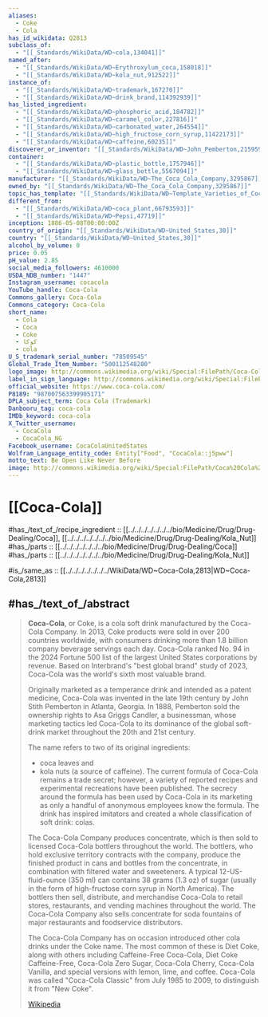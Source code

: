 ```yaml
---
aliases:
  - Coke
  - Cola
has_id_wikidata: Q2813
subclass_of:
  - "[[_Standards/WikiData/WD~cola,134041]]"
named_after:
  - "[[_Standards/WikiData/WD~Erythroxylum_coca,158018]]"
  - "[[_Standards/WikiData/WD~kola_nut,912522]]"
instance_of:
  - "[[_Standards/WikiData/WD~trademark,167270]]"
  - "[[_Standards/WikiData/WD~drink_brand,114392939]]"
has_listed_ingredient:
  - "[[_Standards/WikiData/WD~phosphoric_acid,184782]]"
  - "[[_Standards/WikiData/WD~caramel_color,227816]]"
  - "[[_Standards/WikiData/WD~carbonated_water,264554]]"
  - "[[_Standards/WikiData/WD~high_fructose_corn_syrup,11422173]]"
  - "[[_Standards/WikiData/WD~caffeine,60235]]"
discoverer_or_inventor: "[[_Standards/WikiData/WD~John_Pemberton,215959]]"
container:
  - "[[_Standards/WikiData/WD~plastic_bottle,1757946]]"
  - "[[_Standards/WikiData/WD~glass_bottle,5567094]]"
manufacturer: "[[_Standards/WikiData/WD~The_Coca_Cola_Company,3295867]]"
owned_by: "[[_Standards/WikiData/WD~The_Coca_Cola_Company,3295867]]"
topic_has_template: "[[_Standards/WikiData/WD~Template_Varieties_of_Coca_Cola,10305053]]"
different_from:
  - "[[_Standards/WikiData/WD~coca_plant,66793593]]"
  - "[[_Standards/WikiData/WD~Pepsi,47719]]"
inception: 1886-05-08T00:00:00Z
country_of_origin: "[[_Standards/WikiData/WD~United_States,30]]"
country: "[[_Standards/WikiData/WD~United_States,30]]"
alcohol_by_volume: 0
price: 0.05
pH_value: 2.85
social_media_followers: 4610000
USDA_NDB_number: "1447"
Instagram_username: cocacola
YouTube_handle: Coca-Cola
Commons_gallery: Coca-Cola
Commons_category: Coca-Cola
short_name:
  - Cola
  - Coca
  - Coke
  - كوكا
  - cola
U_S_trademark_serial_number: "78509545"
Global_Trade_Item_Number: "500112548280"
logo_image: http://commons.wikimedia.org/wiki/Special:FilePath/Coca-Cola%20logo.svg
label_in_sign_language: http://commons.wikimedia.org/wiki/Special:FilePath/Coca-cola%20spreadthesign.ogv
official_website: https://www.coca-cola.com/
P8189: "987007563399905171"
DPLA_subject_term: Coca Cola (Trademark)
Danbooru_tag: coca-cola
IMDb_keyword: coca-cola
X_Twitter_username:
  - CocaCola
  - CocaCola_NG
Facebook_username: CocaColaUnitedStates
Wolfram_Language_entity_code: Entity["Food", "CocaCola::j5pww"]
motto_text: Be Open Like Never Before
image: http://commons.wikimedia.org/wiki/Special:FilePath/Coca%20Cola%20Flasche%20-%20Original%20Taste.jpg
---
```


# [[Coca-Cola]] 

#has_/text_of_/recipe_ingredient :: [[../../../../../../../bio/Medicine/Drug/Drug-Dealing/Coca]], [[../../../../../../../bio/Medicine/Drug/Drug-Dealing/Kola_Nut]] 
#has_/parts :: [[../../../../../../../bio/Medicine/Drug/Drug-Dealing/Coca]] 
#has_/parts :: [[../../../../../../../bio/Medicine/Drug/Drug-Dealing/Kola_Nut]]  

#is_/same_as :: [[../../../../../../../WikiData/WD~Coca-Cola,2813|WD~Coca-Cola,2813]] 

## #has_/text_of_/abstract 

> **Coca-Cola**, or Coke, is a cola soft drink manufactured by the Coca-Cola Company. 
> In 2013, Coke products were sold in over 200 countries worldwide, 
> with consumers drinking more than 1.8 billion company beverage servings each day. 
> Coca-Cola ranked No. 94 in the 2024 Fortune 500 list of the largest United States corporations 
> by revenue. 
> Based on Interbrand's "best global brand" study of 2023, 
> Coca-Cola was the world's sixth most valuable brand.
>
> Originally marketed as a temperance drink and intended as a patent medicine, 
> Coca-Cola was invented in the late 19th century by John Stith Pemberton in Atlanta, Georgia. 
> In 1888, Pemberton sold the ownership rights to Asa Griggs Candler, a businessman, 
> whose marketing tactics led Coca-Cola to its dominance of the global soft-drink market 
> throughout the 20th and 21st century. 
> 
> The name refers to two of its original ingredients: 
> - coca leaves and 
> - kola nuts (a source of caffeine). 
> The current formula of Coca-Cola remains a trade secret; however, a variety of reported recipes and experimental recreations have been published. The secrecy around the formula has been used by Coca-Cola in its marketing as only a handful of anonymous employees know the formula. The drink has inspired imitators and created a whole classification of soft drink: colas.
>
> The Coca-Cola Company produces concentrate, which is then sold to licensed Coca-Cola bottlers throughout the world. The bottlers, who hold exclusive territory contracts with the company, produce the finished product in cans and bottles from the concentrate, in combination with filtered water and sweeteners. A typical 12-US-fluid-ounce (350 ml) can contains 38 grams (1.3 oz) of sugar (usually in the form of high-fructose corn syrup in North America). The bottlers then sell, distribute, and merchandise Coca-Cola to retail stores, restaurants, and vending machines throughout the world. The Coca-Cola Company also sells concentrate for soda fountains of major restaurants and foodservice distributors.
>
> The Coca-Cola Company has on occasion introduced other cola drinks under the Coke name. The most common of these is Diet Coke, along with others including Caffeine-Free Coca-Cola, Diet Coke Caffeine-Free, Coca-Cola Zero Sugar, Coca-Cola Cherry, Coca-Cola Vanilla, and special versions with lemon, lime, and coffee. Coca-Cola was called "Coca-Cola Classic" from July 1985 to 2009, to distinguish it from "New Coke".
>
> [Wikipedia](https://en.wikipedia.org/wiki/Coca-Cola)




